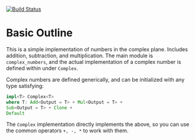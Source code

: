 [![Build Status](https://app.travis-ci.com/jpbochicchio/complex-plane.svg?branch=main)](https://travis-ci.org/jpbochicchio/complex-plane)

# Basic Outline
This is a simple implementation of numbers in the complex plane. Includes addition, subtraction, and multiplication. The main module is `complex_numbers`, and the actual implementation of a complex number is defined within under `Complex`.

Complex numbers are defined generically, and can be initialized with any type satisfying:

```rust
impl<T> Complex<T> 
where T: Add<Output = T> + Mul<Output = T> + 
Sub<Output = T> + Clone + 
Default
```

The `Complex` implementation directly implements the above, so you can use the common operators `+, -, *` to work with them.